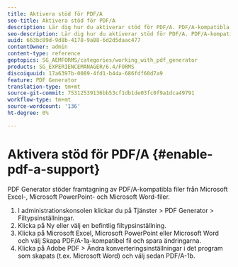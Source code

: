 ```yaml
---
title: Aktivera stöd för PDF/A
seo-title: Aktivera stöd för PDF/A
description: Lär dig hur du aktiverar stöd för PDF/A. PDF/A-kompatibla filer kan skapas från Microsoft Excel-, Microsoft PowerPoint- och Microsoft Word-filer.
seo-description: Lär dig hur du aktiverar stöd för PDF/A. PDF/A-kompatibla filer kan skapas från Microsoft Excel-, Microsoft PowerPoint- och Microsoft Word-filer.
uuid: 663bc89d-9d8b-4178-9a88-6d2d5daac477
contentOwner: admin
content-type: reference
geptopics: SG_AEMFORMS/categories/working_with_pdf_generator
products: SG_EXPERIENCEMANAGER/6.4/FORMS
discoiquuid: 17a6397b-0089-4fd1-b44a-686fdf60d7a9
feature: PDF Generator
translation-type: tm+mt
source-git-commit: 75312539136bb53cf1db1de03fc0f9a1dca49791
workflow-type: tm+mt
source-wordcount: '136'
ht-degree: 0%

---
```



# Aktivera stöd för PDF/A {#enable-pdf-a-support}

PDF Generator stöder framtagning av PDF/A-kompatibla filer från Microsoft Excel-, Microsoft PowerPoint- och Microsoft Word-filer.

1. I administrationskonsolen klickar du på Tjänster > PDF Generator > Filtypsinställningar.
1. Klicka på Ny eller välj en befintlig filtypsinställning.
1. Klicka på Microsoft Excel, Microsoft PowerPoint eller Microsoft Word och välj Skapa PDF/A-1a-kompatibel fil och spara ändringarna.
1. Klicka på Adobe PDF > Ändra konverteringsinställningar i det program som skapats (t.ex. Microsoft Word) och välj sedan PDF/A-1b.

